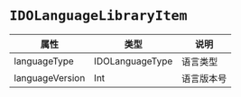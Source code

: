 # `IDOLanguageLibraryItem`

| 属性        | 类型    | 说明         |
| ----------- | ------- | ------------ |
| languageType | IDOLanguageType | 语言类型 |
| languageVersion | Int | 语言版本号 |
